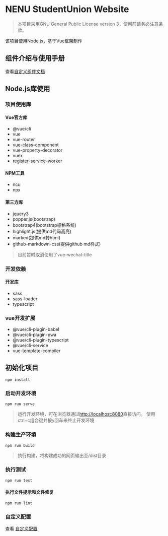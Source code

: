 # NENU StudentUnion Website

> 本项目采用GNU General Public License version 3，使用前请务必注意条款。

该项目使用Node.js，基于Vue框架制作

## 组件介绍与使用手册

查看[自定义组件文档](/tree/master/public/Res/md/website/vue/component.md)

## Node.js库使用

### 项目使用库

#### Vue官方库

- @vue/cli
- vue
- vue-router
- vue-class-component
- vue-property-decorator
- vuex
- register-service-worker

#### NPM工具

- ncu
- npx

#### 第三方库

- jquery3
- popper.js(bootstrap)
- bootstrap4(bootstrap栅格系统)
- highlight.js(提供md代码高亮)
- marked(提供md转html)
- github-markdown-css(提供github md样式)

> 目前暂时取消使用了vue-wechat-title

### 开发依赖

#### 开发库

- sass
- sass-loader
- typescript

### vue开发扩展

- @vue/cli-plugin-babel
- @vue/cli-plugin-pwa
- @vue/cli-plugin-typescript
- @vue/cli-service
- vue-template-compiler

## 初始化项目

```shell
npm install
```

### 启动开发环境

```shell
npm run serve
```

> 运行开发环境，可在浏览器通过[http://localhost:8080](http://localhost:8080)直接访问。
> 使用ctrl+c组合键并按y回车来终止开发环境

### 构建生产环境

```shell
npm run build
```

> 执行构建，将构建成功的网页输出至/dist目录

### 执行测试

```shell
npm run test
```

#### 执行文件提示和文件修复

```shell
npm run lint
```

### 自定义配置

查看 [自定义配置](https://cli.vuejs.org/zh/config/).
